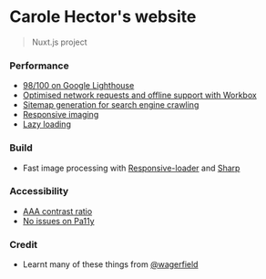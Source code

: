 # Carole Hector's website

> Nuxt.js project

### Performance

- [98/100 on Google Lighthouse](https://developers.google.com/web/tools/lighthouse/)
- [Optimised network requests and offline support with Workbox](https://developers.google.com/web/tools/workbox/)
- [Sitemap generation for search engine crawling](https://www.sitemaps.org/)
- [Responsive imaging](https://developer.mozilla.org/en-US/docs/Learn/HTML/Multimedia_and_embedding/Responsive_images)
- [Lazy loading](https://developers.google.com/web/fundamentals/performance/lazy-loading-guidance/images-and-video/)

### Build

- Fast image processing with [Responsive-loader](https://github.com/herrstucki/responsive-loader) and [Sharp](https://github.com/lovell/sharp)

### Accessibility

- [AAA contrast ratio](https://colorable.jxnblk.com/4a4a4a/ffffff)
- [No issues on Pa11y](http://pa11y.org/)

### Credit

- Learnt many of these things from [@wagerfield](https://github.com/wagerfield/nuxtflix)

